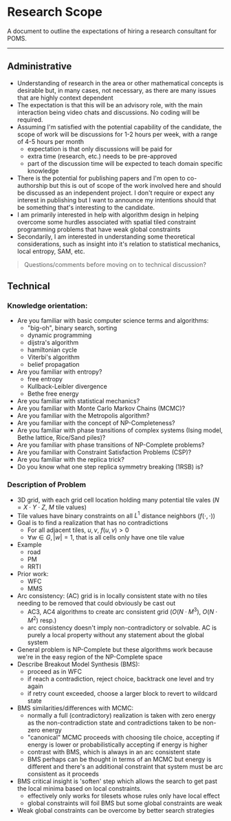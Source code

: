 Research Scope
===

A document to outline the expectations of hiring a research consultant for POMS.

---

Administrative
---

* Understanding of research in the area or other mathematical concepts is desirable
  but, in many cases, not necessary, as there are many issues that are highly
  context dependent
* The expectation is that this will be an advisory role, with the main interaction
  being video chats and discussions. No coding will be required.
* Assuming I'm satisfied with the potential capability of the candidate, the scope
  of work will be discussions for 1-2 hours per week, with a range of 4-5 hours per
  month
  - expectation is that only discussions will be paid for
  - extra time (research, etc.) needs to be pre-approved
  - part of the discussion time will be expected to teach domain specific knowledge
* There is the potential for publishing papers and I'm open to co-authorship but this
  is out of scope of the work involved here and should be discussed as an independent project.
  I don't require or expect any interest in publishing but I want to announce my intentions
  should that be something that's interesting to the candidate.
* I am primarily interested in help with algorithm design in helping overcome some hurdles
  associated with spatial tiled constraint programming problems that have weak global constraints
* Secondarily, I am interested in understanding some theoretical considerations, such as insight
  into it's relation to statistical mechanics, local entropy, SAM, etc.

> Questions/comments before moving on to technical discussion?

Technical
---

### Knowledge orientation:

* Are you familiar with basic computer science terms and algorithms:
  - "big-oh", binary search, sorting
  - dynamic programming
  - dijstra's algorithm
  - hamiltonian cycle
  - Viterbi's algorithm
  - belief propagation
* Are you familiar with entropy?
  - free entropy
  - Kullback-Leibler divergence
  - Bethe free energy
* Are you familiar with statistical mechanics?
* Are you familiar with Monte Carlo Markov Chains (MCMC)?
* Are you familiar with the Metropolis algorithm?
* Are you familiar with the concept of NP-Completeness?
* Are you familiar with phase transitions of complex systems (Ising model, Bethe lattice, Rice/Sand piles)?
* Are you familiar with phase transitions of NP-Complete problems?
* Are you familiar with Constraint Satisfaction Problems (CSP)?
* Are you familiar with the replica trick?
* Do you know what one step replica symmetry breaking (1RSB) is?

### Description of Problem

* 3D grid, with each grid cell location holding many potential tile vales ($N = X \cdot Y \cdot Z$, $M$ tile values)
* Tile values have binary constraints on all $L^1$ distance neighbors ($f(\cdot,\cdot)$)
* Goal is to find a realization that has no contradictions
  - For all adjacent tiles, $u, v$, $f(u,v)>0$
  - $\forall w \in G, |w|=1$, that is all cells only have one tile value
* Example
  - road
  - PM
  - RRTI
* Prior work:
  - WFC
  - MMS
* Arc consistency: (AC) grid is in locally consistent state with no tiles needing to be
  removed that could obviously be cast out
  - AC3, AC4 algorithms to create arc consistent grid ($O(N \cdot M^3)$, $O(N \cdot M^2)$ resp.)
  - arc consistency doesn't imply non-contradictory or solvable. AC is purely a local property
    without any statement about the global system
* General problem is NP-Complete but these algorithms work because we're in the easy region of the NP-Complete space
* Describe Breakout Model Synthesis (BMS):
  - proceed as in WFC
  - if reach a contradiction, reject choice, backtrack one level and try again
  - if retry count exceeded, choose a larger block to revert to wildcard state
* BMS similarities/differences with MCMC:
  - normally a full (contradictory) realization is taken with zero energy as the
    non-contradiction state and contradictions taken to be non-zero energy
  - "canonical" MCMC proceeds with choosing tile choice, accepting if energy is lower
    or probabilistically accepting if energy is higher
  - contrast with BMS, which is always in an arc consistent state
  - BMS perhaps can be thought in terms of an MCMC but energy is different and there's
    an additional constraint that system must be arc consistent as it proceeds
* BMS critical insight is 'soften' step which allows the search to get past the local minima
  based on local constraints.
  - effectively only works for tilesets whose rules only have local effect
  - global constraints will foil BMS but some global constraints are weak
* Weak global constraints can be overcome by better search strategies

